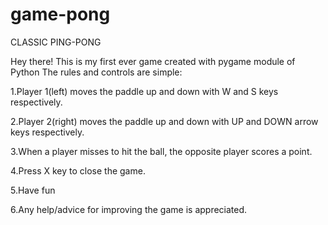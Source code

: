 # game-pong
CLASSIC PING-PONG



Hey there!
This is my first ever game created with pygame module of Python
The rules and controls are simple:


1.Player 1(left) moves the paddle up and down with W and S keys respectively.


2.Player 2(right) moves the paddle up and down with UP and DOWN arrow keys respectively.


3.When a player misses to hit the ball, the opposite player scores a point.


4.Press X key to close the game.


5.Have fun


6.Any help/advice for improving the game is appreciated.
